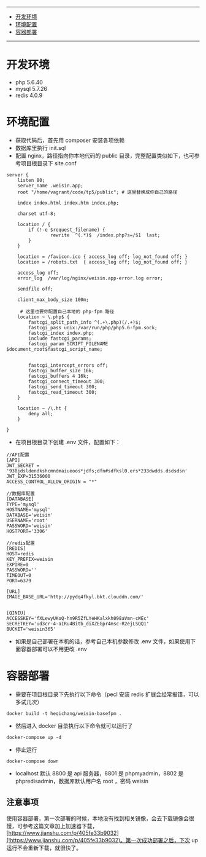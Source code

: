

---
* [开发环境](#开发环境)
* [环境配置](#环境配置)
* [容器部署](#容器部署)


---


# 开发环境


 + php 5.6.40
 + mysql 5.7.26
 + redis 4.0.9
 

# 环境配置

* 获取代码后，首先用 composer 安装各项依赖
* 数据库里执行 init.sql
* 配置 nginx，路径指向你本地代码的 public 目录，完整配置类似如下，也可参考项目根目录下 site.conf

~~~
server {
    listen 80;
    server_name .weisin.app;
    root "/home/vagrant/code/tp5/public"; # 这里替换成你自己的路径

    index index.html index.htm index.php;

    charset utf-8;

    location / {
		if (!-e $request_filename) {
                rewrite  ^(.*)$  /index.php?s=/$1  last;
    	}
    }

    location = /favicon.ico { access_log off; log_not_found off; }
    location = /robots.txt  { access_log off; log_not_found off; }

    access_log off;
    error_log  /var/log/nginx/weisin.app-error.log error;

    sendfile off;

    client_max_body_size 100m;

	 # 这里也要你配置自己本地的 php-fpm 路径
    location ~ \.php$ {
        fastcgi_split_path_info ^(.+\.php)(/.+)$;
        fastcgi_pass unix:/var/run/php/php5.6-fpm.sock;
        fastcgi_index index.php;
        include fastcgi_params;
        fastcgi_param SCRIPT_FILENAME $document_root$fastcgi_script_name;


        fastcgi_intercept_errors off;
        fastcgi_buffer_size 16k;
        fastcgi_buffers 4 16k;
        fastcgi_connect_timeout 300;
        fastcgi_send_timeout 300;
        fastcgi_read_timeout 300;
    }

    location ~ /\.ht {
        deny all;
    }

}

~~~

* 在项目根目录下创建 .env 文件，配置如下：

~~~
//API配置
[API]
JWT_SECRET = '938jdsldendkshcmndmaiueoos*jdfs;dfn#sdfksl0.ers*233dwdds.dsdsdsn'
JWT_EXP=31536000
ACCESS_CONTROL_ALLOW_ORIGIN = "*"

//数据库配置
[DATABASE]
TYPE='mysql'
HOSTNAME='mysql'
DATABASE='weisin'
USERNAME='root'
PASSWORD='weisin'
HOSTPORT='3306'

//redis配置
[REDIS]
HOST=redis
KEY_PREFIX=weisin
EXPIRE=0
PASSWORD=''
TIMEOUT=0
PORT=6379

[URL]
IMAGE_BASE_URL='http://pydq4fkyl.bkt.clouddn.com/'


[QINIU]
ACCESSKEY='fXLewyUKoQ-hn9R5ZfLYeHKalxkh098aVmn-cWEc'
SECRETKEY='ud3cr-4-aIRu4Bitb_diXZEGpr4msc-R2ejLSQQ1'
BUCKET='weisin365'
~~~

* 如果是自己部署在本机的话，参考自己本机参数修改 .env 文件，如果使用下面容器部署可以不用更改 .env

# 容器部署

* 需要在项目根目录下先执行以下命令（pecl 安装 redis 扩展会经常报错，可以多试几次）

~~~
docker build -t heqichang/weisin-basefpm .
~~~

* 然后进入 docker 目录执行以下命令就可以运行了

~~~
docker-compose up -d
~~~

* 停止运行

~~~
docker-compose down
~~~

* localhost 默认 8800 是 api 服务器，8801 是 phpmyadmin，8802 是 phpredisadmin，数据库默认用户名 root ，密码 weisin

## 注意事项
使用容器部署，第一次部署的时候，本地没有找到相关镜像，会去下载镜像会很慢，可参考这篇文章加上加速器下载，[https://www.jianshu.com/p/405fe33b9032](!https://www.jianshu.com/p/405fe33b9032)。第一次成功部署之后，下次 up 运行不会重新下载，就很快了。
